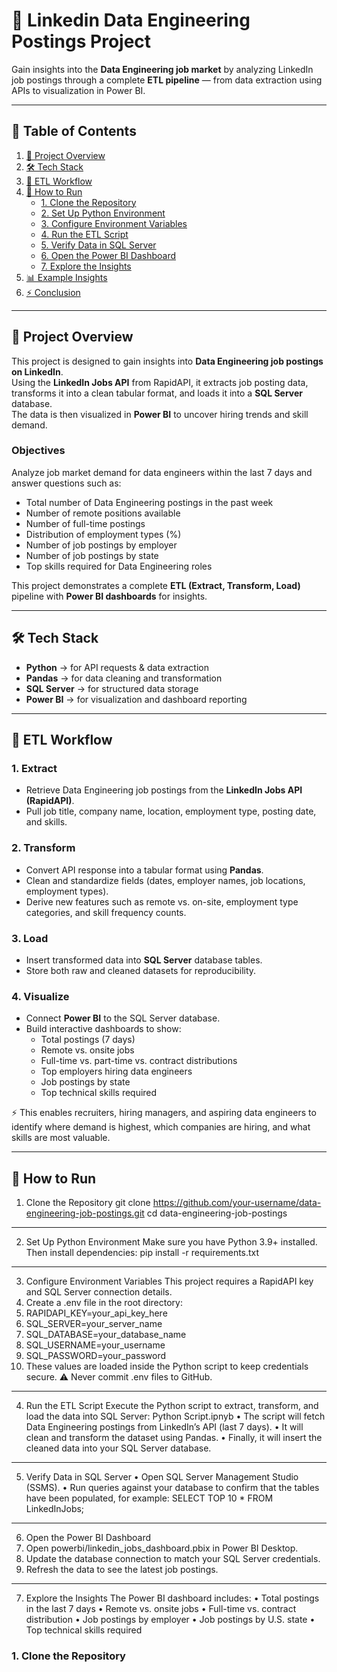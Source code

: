 # 💼 Linkedin Data Engineering Postings Project  

Gain insights into the **Data Engineering job market** by analyzing LinkedIn job postings through a complete **ETL pipeline** — from data extraction using APIs to visualization in Power BI.  

---

## 🧭 Table of Contents  
1. [📌 Project Overview](#-project-overview)  
2. [🛠 Tech Stack](#-tech-stack)  
3. [🔄 ETL Workflow](#-etl-workflow)  
4. [🚀 How to Run](#-how-to-run)  
    - [1. Clone the Repository](#1-clone-the-repository)  
    - [2. Set Up Python Environment](#2-set-up-python-environment)  
    - [3. Configure Environment Variables](#3-configure-environment-variables)  
    - [4. Run the ETL Script](#4-run-the-etl-script)  
    - [5. Verify Data in SQL Server](#5-verify-data-in-sql-server)  
    - [6. Open the Power BI Dashboard](#6-open-the-power-bi-dashboard)  
    - [7. Explore the Insights](#7-explore-the-insights)  
5. [📊 Example Insights](#-example-insights)  
6. [⚡ Conclusion](#-conclusion)  

---

## 📌 Project Overview  

This project is designed to gain insights into **Data Engineering job postings on LinkedIn**.  
Using the **LinkedIn Jobs API** from RapidAPI, it extracts job posting data, transforms it into a clean tabular format, and loads it into a **SQL Server** database.  
The data is then visualized in **Power BI** to uncover hiring trends and skill demand.  

### Objectives  
Analyze job market demand for data engineers within the last 7 days and answer questions such as:  

- Total number of Data Engineering postings in the past week  
- Number of remote positions available  
- Number of full-time postings  
- Distribution of employment types (%)  
- Number of job postings by employer  
- Number of job postings by state  
- Top skills required for Data Engineering roles  

This project demonstrates a complete **ETL (Extract, Transform, Load)** pipeline with **Power BI dashboards** for insights.  

---

## 🛠 Tech Stack  

- **Python** → for API requests & data extraction  
- **Pandas** → for data cleaning and transformation  
- **SQL Server** → for structured data storage  
- **Power BI** → for visualization and dashboard reporting  

---

## 🔄 ETL Workflow  

### 1. Extract  
- Retrieve Data Engineering job postings from the **LinkedIn Jobs API (RapidAPI)**.  
- Pull job title, company name, location, employment type, posting date, and skills.  

### 2. Transform  
- Convert API response into a tabular format using **Pandas**.  
- Clean and standardize fields (dates, employer names, job locations, employment types).  
- Derive new features such as remote vs. on-site, employment type categories, and skill frequency counts.  

### 3. Load  
- Insert transformed data into **SQL Server** database tables.  
- Store both raw and cleaned datasets for reproducibility.  

### 4. Visualize  
- Connect **Power BI** to the SQL Server database.  
- Build interactive dashboards to show:  
  - Total postings (7 days)  
  - Remote vs. onsite jobs  
  - Full-time vs. part-time vs. contract distributions  
  - Top employers hiring data engineers  
  - Job postings by state  
  - Top technical skills required  

⚡ This enables recruiters, hiring managers, and aspiring data engineers to identify where demand is highest, which companies are hiring, and what skills are most valuable.  

---

## 🚀 How to Run 

1. Clone the Repository
git clone https://github.com/your-username/data-engineering-job-postings.git
cd data-engineering-job-postings
________________________________________
2. Set Up Python Environment
Make sure you have Python 3.9+ installed. Then install dependencies:
pip install -r requirements.txt
________________________________________
3. Configure Environment Variables
This project requires a RapidAPI key and SQL Server connection details.
1.	Create a .env file in the root directory:
2.	RAPIDAPI_KEY=your_api_key_here
3.	SQL_SERVER=your_server_name
4.	SQL_DATABASE=your_database_name
5.	SQL_USERNAME=your_username
6.	SQL_PASSWORD=your_password
7.	These values are loaded inside the Python script to keep credentials secure.
⚠️ Never commit .env files to GitHub.
________________________________________
4. Run the ETL Script
Execute the Python script to extract, transform, and load the data into SQL Server:
Python Script.ipnyb
•	The script will fetch Data Engineering postings from LinkedIn’s API (last 7 days).
•	It will clean and transform the dataset using Pandas.
•	Finally, it will insert the cleaned data into your SQL Server database.
________________________________________
5. Verify Data in SQL Server
•	Open SQL Server Management Studio (SSMS).
•	Run queries against your database to confirm that the tables have been populated, for example:
SELECT TOP 10 * FROM LinkedInJobs;
________________________________________
6. Open the Power BI Dashboard
1.	Open powerbi/linkedin_jobs_dashboard.pbix in Power BI Desktop.
2.	Update the database connection to match your SQL Server credentials.
3.	Refresh the data to see the latest job postings.
________________________________________
7. Explore the Insights
The Power BI dashboard includes:
•	Total postings in the last 7 days
•	Remote vs. onsite jobs
•	Full-time vs. contract distribution
•	Job postings by employer
•	Job postings by U.S. state
•	Top technical skills required
### 1. Clone the Repository  
```

